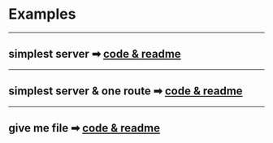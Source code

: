 # Examples

___

## simplest server ➡︎ [code & readme](https://github.com/simonedelpopolo/koorie/blob/main/docs/simplest-server/) 

___

## simplest server & one route ➡︎ [code & readme](https://github.com/simonedelpopolo/koorie/blob/main/docs/simplest-server-one-route/)

___

## give me file ➡︎ [code & readme](https://github.com/simonedelpopolo/koorie/blob/main/docs/give-me-file/)
